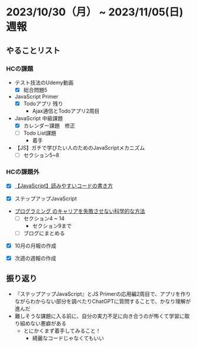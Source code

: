 # 2023/10/30（月） ~ 2023/11/05(日) 週報

## やることリスト

### HCの課題

- テスト技法のUdemy動画
  - [x] 総合問題5

- JavaScript Primer
  - [x] Todoアプリ 残り
    - Ajax通信とTodoアプリ2周目

- JavaScript 中級課題
  - [x] カレンダー課題　修正
  - [ ] Todo List課題
    - 着手

- 【JS】ガチで学びたい人のためのJavaScriptメカニズム
  - [ ] セクション5~8

### HCの課題外

- [x]  [【JavaScript】読みやすいコードの書き方](https://qiita.com/ment_RE/items/7dd5c00ed5f83bf058fa)

- [x] ステップアップJavaScript

- [プログラミング のキャリアを失敗させない科学的な方法](https://www.udemy.com/course/careerup/)
  - [ ] セクション4 ~ 14
    - セクション9まで
  - [ ] ブログにまとめる

- [x] 10月の月報の作成

- [x] 次週の週報の作成

## 振り返り

- 『ステップアップJavaScript』とJS Primerの応用編2周目で、アプリを作りながらわからない部分を調べたりChatGPTに質問することで、かなり理解が進んだ
- 難しそうな課題に入る前に、自分の実力不足に向き合うのが怖くて学習に取り組めない悪癖がある
  - とにかくまず着手してみること！
    - 綺麗なコードじゃなくてもいい